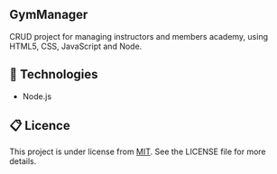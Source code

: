 ## GymManager
CRUD project for managing instructors and members academy, using HTML5, CSS, JavaScript and Node.

## :rocket: Technologies
- Node.js

## :clipboard: Licence
This project is under license from [MIT](https://github.com/Andoly/GymManager/blob/master/LICENSE). See the LICENSE file for more details.
